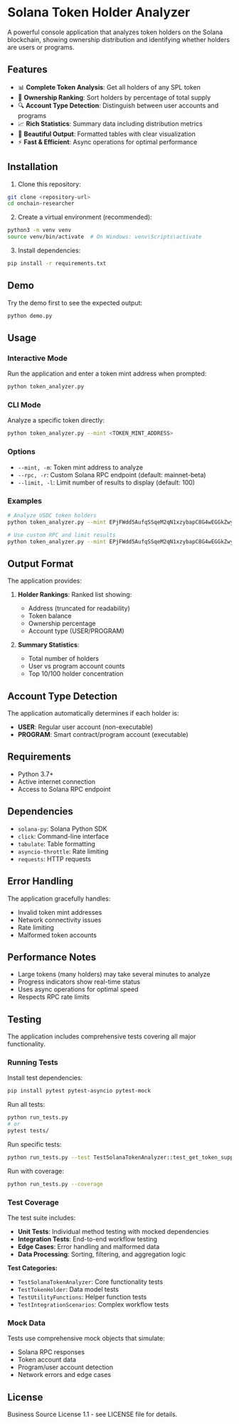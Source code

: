 # Solana Token Holder Analyzer

A powerful console application that analyzes token holders on the Solana blockchain, showing ownership distribution and identifying whether holders are users or programs.

## Features

- 📊 **Complete Token Analysis**: Get all holders of any SPL token
- 🎯 **Ownership Ranking**: Sort holders by percentage of total supply
- 🔍 **Account Type Detection**: Distinguish between user accounts and programs
- 📈 **Rich Statistics**: Summary data including distribution metrics
- 🎨 **Beautiful Output**: Formatted tables with clear visualization
- ⚡ **Fast & Efficient**: Async operations for optimal performance

## Installation

1. Clone this repository:
```bash
git clone <repository-url>
cd onchain-researcher
```

2. Create a virtual environment (recommended):
```bash
python3 -m venv venv
source venv/bin/activate  # On Windows: venv\Scripts\activate
```

3. Install dependencies:
```bash
pip install -r requirements.txt
```

## Demo

Try the demo first to see the expected output:
```bash
python demo.py
```

## Usage

### Interactive Mode

Run the application and enter a token mint address when prompted:

```bash
python token_analyzer.py
```

### CLI Mode

Analyze a specific token directly:

```bash
python token_analyzer.py --mint <TOKEN_MINT_ADDRESS>
```

### Options

- `--mint, -m`: Token mint address to analyze
- `--rpc, -r`: Custom Solana RPC endpoint (default: mainnet-beta)
- `--limit, -l`: Limit number of results to display (default: 100)

### Examples

```bash
# Analyze USDC token holders
python token_analyzer.py --mint EPjFWdd5AufqSSqeM2qN1xzybapC8G4wEGGkZwyTDt1v

# Use custom RPC and limit results
python token_analyzer.py --mint EPjFWdd5AufqSSqeM2qN1xzybapC8G4wEGGkZwyTDt1v --rpc https://api.mainnet-beta.solana.com --limit 50
```

## Output Format

The application provides:

1. **Holder Rankings**: Ranked list showing:
   - Address (truncated for readability)
   - Token balance
   - Ownership percentage
   - Account type (USER/PROGRAM)

2. **Summary Statistics**:
   - Total number of holders
   - User vs program account counts
   - Top 10/100 holder concentration

## Account Type Detection

The application automatically determines if each holder is:
- **USER**: Regular user account (non-executable)
- **PROGRAM**: Smart contract/program account (executable)

## Requirements

- Python 3.7+
- Active internet connection
- Access to Solana RPC endpoint

## Dependencies

- `solana-py`: Solana Python SDK
- `click`: Command-line interface
- `tabulate`: Table formatting
- `asyncio-throttle`: Rate limiting
- `requests`: HTTP requests

## Error Handling

The application gracefully handles:
- Invalid token mint addresses
- Network connectivity issues
- Rate limiting
- Malformed token accounts

## Performance Notes

- Large tokens (many holders) may take several minutes to analyze
- Progress indicators show real-time status
- Uses async operations for optimal speed
- Respects RPC rate limits

## Testing

The application includes comprehensive tests covering all major functionality.

### Running Tests

Install test dependencies:
```bash
pip install pytest pytest-asyncio pytest-mock
```

Run all tests:
```bash
python run_tests.py
# or
pytest tests/
```

Run specific tests:
```bash
python run_tests.py --test TestSolanaTokenAnalyzer::test_get_token_supply_success
```

Run with coverage:
```bash
python run_tests.py --coverage
```

### Test Coverage

The test suite includes:

- **Unit Tests**: Individual method testing with mocked dependencies
- **Integration Tests**: End-to-end workflow testing  
- **Edge Cases**: Error handling and malformed data
- **Data Processing**: Sorting, filtering, and aggregation logic

**Test Categories:**
- `TestSolanaTokenAnalyzer`: Core functionality tests
- `TestTokenHolder`: Data model tests
- `TestUtilityFunctions`: Helper function tests
- `TestIntegrationScenarios`: Complex workflow tests

### Mock Data

Tests use comprehensive mock objects that simulate:
- Solana RPC responses
- Token account data
- Program/user account detection
- Network errors and edge cases

## License

Business Source License 1.1 - see LICENSE file for details. 